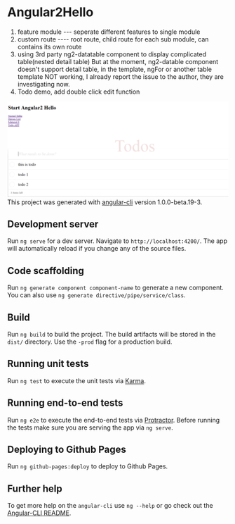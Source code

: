 # Angular2Hello
1. feature module --- seperate different features to single module
2. custom route ---- root route, child route
   for each sub module, can contains its own route
3. using 3rd party ng2-datatable component to display complicated table(nested detail table)
   But at the moment, ng2-datable component doesn't support detail table, in the template, ngFor or another table template NOT working,
   I already report the issue to the author, they are investigating now.
4. Todo demo, add double click edit function

![todo item](screenshots/Todo.png "Double click edit todo item")
This project was generated with [angular-cli](https://github.com/angular/angular-cli) version 1.0.0-beta.19-3.

## Development server
Run `ng serve` for a dev server. Navigate to `http://localhost:4200/`. The app will automatically reload if you change any of the source files.

## Code scaffolding

Run `ng generate component component-name` to generate a new component. You can also use `ng generate directive/pipe/service/class`.

## Build

Run `ng build` to build the project. The build artifacts will be stored in the `dist/` directory. Use the `-prod` flag for a production build.

## Running unit tests

Run `ng test` to execute the unit tests via [Karma](https://karma-runner.github.io).

## Running end-to-end tests

Run `ng e2e` to execute the end-to-end tests via [Protractor](http://www.protractortest.org/).
Before running the tests make sure you are serving the app via `ng serve`.

## Deploying to Github Pages

Run `ng github-pages:deploy` to deploy to Github Pages.

## Further help

To get more help on the `angular-cli` use `ng --help` or go check out the [Angular-CLI README](https://github.com/angular/angular-cli/blob/master/README.md).
